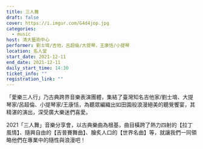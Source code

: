 ```yaml
---
title: 三人舞
draft: false
cover: https://i.imgur.com/G4d4jop.jpg
categories:
  - music
host: 清大藝術中心
performer: 劉士堉/吉他，呂超倫/大提琴，王康恬/小提琴
location: 名人堂
start_date: 2021-12-11
end_date: 2021-12-11
daily_start_time: 14:30
ticket_info: ""
registration_link: ""
---
```


「愛樂三人行」乃古典跨界音樂表演團體，集結了臺灣知名吉他家/劉士堉、大提琴家/呂超倫、小提琴家/王康恬，為聽眾編織出如田園般浪漫絕美的聽覺饗宴，其精湛的演出，深受廣大樂迷們喜愛。

2021「三人舞」音樂分享會，以古典樂曲為根基，曲目橫跨了熱力四射的【拉丁風情】、隨興自由的【吉普賽舞曲】、膾炙人口的【世界名曲】等，就讓我們一同領略他們在專業中的隨性與浪漫吧！



